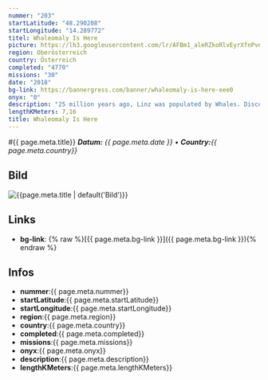 ```yaml
---
nummer: "203"
startLatitude: "48.290208"
startLongitude: "14.289772"
titel: Whaleomaly Is Here
picture: https://lh3.googleusercontent.com/lr/AFBm1_aleRZkoRlvEyrXfnPvnSkQ0iBdMrNmw5pax02UaBg73chfevEC9leOlCsAoLmULBL6MkWP_FvcfzIKRuQWIrPFBYbZfpFguy3HPy2BlrR7Vwi-0pgtA6ZgegTZENEJPIu79cioIwLSIWeOv9oTE-REt5q0D_yNKmkkeEkhDd1aszsuWdyCmE-DGhqoQjUxp8bSFm90n059P0NQzNQ89miaBX2_l6mxUNWsC0Jm6GQnDFRoBpOA1San41WHXzW9AVOKRWtQ6_irZ8BiK5Wd7XAXw5zZWKJ82kFWmCf8D6IxhPpmmiklWKR8auvW2K-9gftCmj-7U53nIDDwZvcrhKst-BO4eloAi8ImG05qGg1f7K7Hj75zmiGkXILZOMln6-ewfUct_BNEt9qGTrLjM85XVLDWI91xqh8ah1NTuTjooKDy2_Jyplb0FzAq4nf0VEi2McZHXD7j-GbBU1QtvaXEcnuYVq2JU0jfWxPqRIXHD0rcUOdQ9qmWOOo651Cil-fdLsbVQE165FVmMwG1T-GMqFhCXbCRQojJmZltPbnqG4l8USoW56_E7g83sy4_2Xo_lLL_YZe-AmNFxJ-OM9oydcQlAJYXQa1lhBTKkOGNMxN8eCwuFNC5CjeT9-W6_VX1nZCsbZcROgAERmwE2WOUKfo6fEWKaVyQIskYcTRALH0oMqdYjQSPZvybK2-fG1nRbUFcURDHZoEblABnTrIdWnMz8Q5Yiy-v0SqwwhV0aPg_stRO3-8AM9VchnOLD-QQJs4_tocYJMeth0JEO_SKdZw7ldIRd15Xb9UADBTmPLqhusaZrIYrY1sLmVoPzXS9LU37WL7d2tQgmnjq6BDR48LF8p48_CaN
region: Oberösterreich
country: Österreich
completed: "4770"
missions: "30"
date: "2018"
bg-link: https://bannergress.com/banner/whaleomaly-is-here-eee0
onyx: "0"
description: "25 million years ago, Linz was populated by Whales. Discover and explore them at Linz's Central Station, learn some facts about Whales and unite them at Whaleomaly on August 25th, 2018!"
lengthKMeters: 7,16
title: Whaleomaly Is Here
---
```


#{{ page.meta.title}}
_**Datum:** {{ page.meta.date }} • **Country:**{{ page.meta.country}}_

## Bild
![{{page.meta.title | default('Bild')}}]({{page.meta.picture}})

## Links
- **bg-link**: {% raw %}[{{ page.meta.bg-link }}]({{ page.meta.bg-link }}){% endraw %}

## Infos
- **nummer**:{{ page.meta.nummer}}
- **startLatitude**:{{ page.meta.startLatitude}}
- **startLongitude**:{{ page.meta.startLongitude}}
- **region**:{{ page.meta.region}}
- **country**:{{ page.meta.country}}
- **completed**:{{ page.meta.completed}}
- **missions**:{{ page.meta.missions}}
- **onyx**:{{ page.meta.onyx}}
- **description**:{{ page.meta.description}}
- **lengthKMeters**:{{ page.meta.lengthKMeters}}

